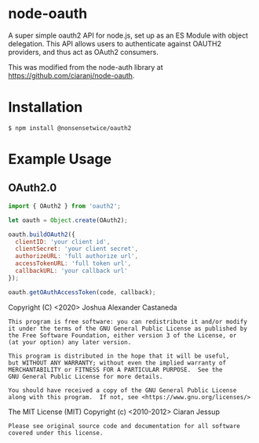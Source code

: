 node-oauth
===========
A super simple oauth2 API for node.js, set up as an ES Module with object delegation. This API allows users to authenticate against OAUTH2 providers, and thus act as OAuth2 consumers.

This was modified from the node-auth library at https://github.com/ciaranj/node-oauth.

Installation
============== 

    $ npm install @nonsensetwice/oauth2


Example Usage
==========

## OAuth2.0 
```javascript
import { OAuth2 } from 'oauth2';

let oauth = Object.create(OAuth2);

oauth.buildOAuth2({
  clientID: 'your client id',
  clientSecret: 'your client secret',
  authorizeURL: 'full authorize url',
  accessTokenURL: 'full token url',
  callbackURL: 'your callback url'
});

oauth.getOAuthAccessToken(code, callback);
```

Copyright (C) <2020>  Joshua Alexander Castaneda

    This program is free software: you can redistribute it and/or modify
    it under the terms of the GNU General Public License as published by
    the Free Software Foundation, either version 3 of the License, or
    (at your option) any later version.

    This program is distributed in the hope that it will be useful,
    but WITHOUT ANY WARRANTY; without even the implied warranty of
    MERCHANTABILITY or FITNESS FOR A PARTICULAR PURPOSE.  See the
    GNU General Public License for more details.

    You should have received a copy of the GNU General Public License
    along with this program.  If not, see <https://www.gnu.org/licenses/>
    

The MIT License (MIT)
Copyright (c) <2010-2012> Ciaran Jessup
    
    Please see original source code and documentation for all software
    covered under this license.